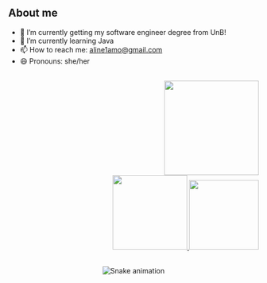 ## About me
- 🔭 I’m currently getting my software engineer degree from UnB!
- 🌱 I’m currently learning Java
- 📫 How to reach me: <a href="mailto:aline1amo@gmail.com">aline1amo@gmail.com</a>
- 😄 Pronouns: she/her
<br>


<div align="right">
<img height="190em" src="https://github-profile-summary-cards.vercel.app/api/cards/profile-details?username=aline-melo&theme=monokai"/> 
  
<div align="right">
  <a href="https://github.com/aline-melo">
    <img height="150em" src="https://github-readme-stats.vercel.app/api?username=aline-melo&count_private=true&include_all_commits=true&show_icons=true&theme=monokai&hide_border=false&show_owner=true"/>
    <img height="140em" src="https://github-readme-stats.vercel.app/api/top-langs/?username=aline-melo&layout=compact&langs_count=7&theme=monokai"/>
  </a>
</div>

<br>

</div>
</div>
 
 
<div align="center">
 
  ![Snake animation](https://github.com/danielbped/danielbped/blob/output/github-contribution-grid-snake.svg)
  
</div>
